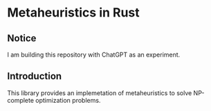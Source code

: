 # Metaheuristics in Rust

## Notice
I am building this repository with ChatGPT as an experiment.

## Introduction

This library provides an implemetation of metaheuristics to solve NP-complete optimization problems.

